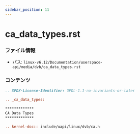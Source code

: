 ```yaml
---
sidebar_position: 11
---
```

# ca_data_types.rst

### ファイル情報

- パス: `linux-v6.12/Documentation/userspace-api/media/dvb/ca_data_types.rst`

### コンテンツ

```rst
.. SPDX-License-Identifier: GFDL-1.1-no-invariants-or-later

.. _ca_data_types:

*************
CA Data Types
*************

.. kernel-doc:: include/uapi/linux/dvb/ca.h

```

